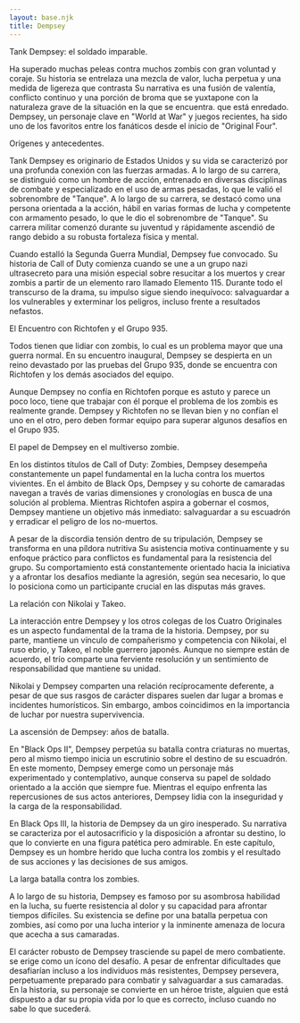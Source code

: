 ```yaml
---
layout: base.njk
title: Dempsey
---
```

Tank Dempsey: el soldado imparable.

Ha superado muchas peleas contra muchos zombis con gran voluntad y coraje. Su historia se entrelaza una mezcla de valor, lucha perpetua y una medida de ligereza que contrasta Su narrativa es una fusión de valentía, conflicto continuo y una porción de broma que se yuxtapone con la naturaleza grave de la situación en la que se encuentra. que está enredado. Dempsey, un personaje clave en "World at War" y juegos recientes, ha sido uno de los favoritos entre los fanáticos desde el inicio de "Original Four".

Orígenes y antecedentes.

Tank Dempsey es originario de Estados Unidos y su vida se caracterizó por una profunda conexión con las fuerzas armadas. A lo largo de su carrera, se distinguió como un hombre de acción, entrenado en diversas disciplinas de combate y especializado en el uso de armas pesadas, lo que le valió el sobrenombre de "Tanque". A lo largo de su carrera, se destacó como una persona orientada a la acción, hábil en varias formas de lucha y competente con armamento pesado, lo que le dio el sobrenombre de "Tanque". Su carrera militar comenzó durante su juventud y rápidamente ascendió de rango debido a su robusta fortaleza física y mental.

Cuando estalló la Segunda Guerra Mundial, Dempsey fue convocado. Su historia de Call of Duty comienza cuando se une a un grupo nazi ultrasecreto para una misión especial sobre resucitar a los muertos y crear zombis a partir de un elemento raro llamado Elemento 115. Durante todo el transcurso de la drama, su impulso sigue siendo inequívoco: salvaguardar a los vulnerables y exterminar los peligros, incluso frente a resultados nefastos.

El Encuentro con Richtofen y el Grupo 935.

Todos tienen que lidiar con zombis, lo cual es un problema mayor que una guerra normal. En su encuentro inaugural, Dempsey se despierta en un reino devastado por las pruebas del Grupo 935, donde se encuentra con Richtofen y los demás asociados del equipo.

Aunque Dempsey no confía en Richtofen porque es astuto y parece un poco loco, tiene que trabajar con él porque el problema de los zombis es realmente grande. Dempsey y Richtofen no se llevan bien y no confían el uno en el otro, pero deben formar equipo para superar algunos desafíos en el Grupo 935.

El papel de Dempsey en el multiverso zombie.

En los distintos títulos de Call of Duty: Zombies, Dempsey desempeña constantemente un papel fundamental en la lucha contra los muertos vivientes. En el ámbito de Black Ops, Dempsey y su cohorte de camaradas navegan a través de varias dimensiones y cronologías en busca de una solución al problema. Mientras Richtofen aspira a gobernar el cosmos, Dempsey mantiene un objetivo más inmediato: salvaguardar a su escuadrón y erradicar el peligro de los no-muertos.

A pesar de la discordia tensión dentro de su tripulación, Dempsey se transforma en una píldora nutritiva Su asistencia motiva continuamente y su enfoque práctico para conflictos es fundamental para la resistencia del grupo. Su comportamiento está constantemente orientado hacia la iniciativa y a afrontar los desafíos mediante la agresión, según sea necesario, lo que lo posiciona como un participante crucial en las disputas más graves.

La relación con Nikolai y Takeo.

La interacción entre Dempsey y los otros colegas de los Cuatro Originales es un aspecto fundamental de la trama de la historia. Dempsey, por su parte, mantiene un vínculo de compañerismo y competencia con Nikolai, el ruso ebrio, y Takeo, el noble guerrero japonés. Aunque no siempre están de acuerdo, el trío comparte una ferviente resolución y un sentimiento de responsabilidad que mantiene su unidad.

Nikolai y Dempsey comparten una relación recíprocamente deferente, a pesar de que sus rasgos de carácter dispares suelen dar lugar a bromas e incidentes humorísticos. Sin embargo, ambos coincidimos en la importancia de luchar por nuestra supervivencia.

La ascensión de Dempsey: años de batalla.

En "Black Ops II", Dempsey perpetúa su batalla contra criaturas no muertas, pero al mismo tiempo inicia un escrutinio sobre el destino de su escuadrón. En este momento, Dempsey emerge como un personaje más experimentado y contemplativo, aunque conserva su papel de soldado orientado a la acción que siempre fue. Mientras el equipo enfrenta las repercusiones de sus actos anteriores, Dempsey lidia con la inseguridad y la carga de la responsabilidad.

En Black Ops III, la historia de Dempsey da un giro inesperado. Su narrativa se caracteriza por el autosacrificio y la disposición a afrontar su destino, lo que lo convierte en una figura patética pero admirable. En este capítulo, Dempsey es un hombre herido que lucha contra los zombis y el resultado de sus acciones y las decisiones de sus amigos.

La larga batalla contra los zombies.

A lo largo de su historia, Dempsey es famoso por su asombrosa habilidad en la lucha, su fuerte resistencia al dolor y su capacidad para afrontar tiempos difíciles. Su existencia se define por una batalla perpetua con zombies, así como por una lucha interior y la inminente amenaza de locura que acecha a sus camaradas.

El carácter robusto de Dempsey trasciende su papel de mero combatiente. se erige como un ícono del desafío. A pesar de enfrentar dificultades que desafiarían incluso a los individuos más resistentes, Dempsey persevera, perpetuamente preparado para combatir y salvaguardar a sus camaradas. En la historia, su personaje se convierte en un héroe triste, alguien que está dispuesto a dar su propia vida por lo que es correcto, incluso cuando no sabe lo que sucederá.
